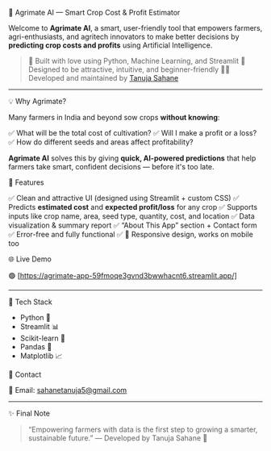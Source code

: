  🌾 Agrimate AI — Smart Crop Cost & Profit Estimator

Welcome to **Agrimate AI**, a smart, user-friendly tool that empowers farmers, agri-enthusiasts, and agritech innovators to make better decisions by **predicting crop costs and profits** using Artificial Intelligence.

> 🧠 Built with love using Python, Machine Learning, and Streamlit
> 🎨 Designed to be attractive, intuitive, and beginner-friendly
> 👩‍💻 Developed and maintained by [Tanuja Sahane](mailto:sahanetanuja5@gmail.com)

---

 💡 Why Agrimate?

Many farmers in India and beyond sow crops **without knowing**:

 ✅ What will be the total cost of cultivation?
 ✅ Will I make a profit or a loss?
 ✅ How do different seeds and areas affect profitability?

**Agrimate AI** solves this by giving **quick, AI-powered predictions** that help farmers take smart, confident decisions — before it's too late.


 🚀 Features

✅ Clean and attractive UI (designed using Streamlit + custom CSS)
✅ Predicts **estimated cost** and **expected profit/loss** for any crop
✅ Supports inputs like crop name, area, seed type, quantity, cost, and location
✅ Data visualization & summary report
✅ “About This App” section + Contact form
✅ Error-free and fully functional
✅ 📱 Responsive design, works on mobile too


 🌐 Live Demo

🟢 [https://agrimate-app-59fmoqe3gvnd3bwwhacnt6.streamlit.app/]

---

 🧠 Tech Stack

* Python 🐍
* Streamlit 📊
* Scikit-learn 🤖
* Pandas 🧾
* Matplotlib 📈


📧 Contact

📩 Email: [sahanetanuja5@gmail.com](mailto:sahanetanuja5@gmail.com)

---

 ✨ Final Note

> “Empowering farmers with data is the first step to growing a smarter, sustainable future.”
> — Developed by Tanuja Sahane 💜

